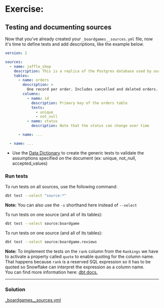 # Exercise:

## Testing and documenting sources

Now that you've already created your `_boardgames__sources.yml` file, now it's time to define tests and add descriptions, like the example below.

``` yaml
version: 2

sources:
  - name: jaffle_shop
    description: This is a replica of the Postgres database used by our app
    tables:
      - name: orders
        description: >
          One record per order. Includes cancelled and deleted orders.
        columns:
          - name: id
            description: Primary key of the orders table
            tests:
              - unique
              - not_null
          - name: status
            description: Note that the status can change over time

      - name: ...

  - name: ...
```

- Use the [Data Dictionary](https://docs.google.com/spreadsheets/d/1W3oXg2I52cy2oLPJQz7Ah4a8TQGju9yByI57JWWFbEc/edit?usp=drive_link) to create the generic tests to validate the assumptions specified on the document (ex: unique, not_null, accepted_values)


### Run tests
To run tests on all sources, use the following command:
```bash
dbt test --select "source:*"
``` 
**Note:** You can also use the `-s` shorthand here instead of `--select`

To run tests on one source (and all of its tables):
```bash
dbt test --select source:boardgame
``` 

To run tests on one source (and all of its tables):
```bash
dbt test --select source:boardgame.reviews
``` 

**Note:** To implement the tests on the `rank` column from the `Rankings` we have to activate a property called `quote` to enable quoting for the column name. That happens because `rank` is a reserved SQL expression so it has to be quoted so Snowflake can interpret the expression as a column name.   
You can find more information here: [dbt docs.](https://docs.getdbt.com/reference/resource-properties/quote)

---

### Solution
[_boardgames__sources.yml](./staging/_boardgames__sources.yml)
